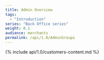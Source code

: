 ```yaml
---
title: Admin Overview
tags:
  - "Introduction"
series: "Back Office series"
weight: 0.1
audience: merchants
permalink: /api/1.0/AdminGroups
---
```

{% include api/1.0/customers-content.md %}
